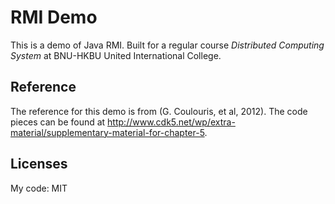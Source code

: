 # RMI Demo

This is a demo of Java RMI. Built for a regular course *Distributed Computing System* at BNU-HKBU United International College.

## Reference

The reference for this demo is from (G. Coulouris, et al, 2012). The code pieces can be found at <http://www.cdk5.net/wp/extra-material/supplementary-material-for-chapter-5>.

## Licenses

My code: MIT